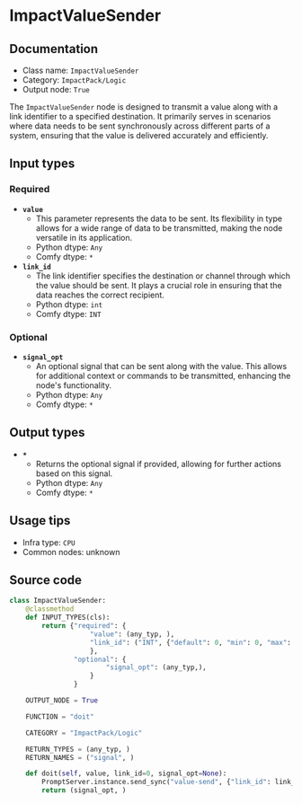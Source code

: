 # ImpactValueSender
## Documentation
- Class name: `ImpactValueSender`
- Category: `ImpactPack/Logic`
- Output node: `True`

The `ImpactValueSender` node is designed to transmit a value along with a link identifier to a specified destination. It primarily serves in scenarios where data needs to be sent synchronously across different parts of a system, ensuring that the value is delivered accurately and efficiently.
## Input types
### Required
- **`value`**
    - This parameter represents the data to be sent. Its flexibility in type allows for a wide range of data to be transmitted, making the node versatile in its application.
    - Python dtype: `Any`
    - Comfy dtype: `*`
- **`link_id`**
    - The link identifier specifies the destination or channel through which the value should be sent. It plays a crucial role in ensuring that the data reaches the correct recipient.
    - Python dtype: `int`
    - Comfy dtype: `INT`
### Optional
- **`signal_opt`**
    - An optional signal that can be sent along with the value. This allows for additional context or commands to be transmitted, enhancing the node's functionality.
    - Python dtype: `Any`
    - Comfy dtype: `*`
## Output types
- **`*`**
    - Returns the optional signal if provided, allowing for further actions based on this signal.
    - Python dtype: `Any`
    - Comfy dtype: `*`
## Usage tips
- Infra type: `CPU`
- Common nodes: unknown


## Source code
```python
class ImpactValueSender:
    @classmethod
    def INPUT_TYPES(cls):
        return {"required": {
                    "value": (any_typ, ),
                    "link_id": ("INT", {"default": 0, "min": 0, "max": sys.maxsize, "step": 1}),
                    },
                "optional": {
                        "signal_opt": (any_typ,),
                    }
                }

    OUTPUT_NODE = True

    FUNCTION = "doit"

    CATEGORY = "ImpactPack/Logic"

    RETURN_TYPES = (any_typ, )
    RETURN_NAMES = ("signal", )

    def doit(self, value, link_id=0, signal_opt=None):
        PromptServer.instance.send_sync("value-send", {"link_id": link_id, "value": value})
        return (signal_opt, )

```

